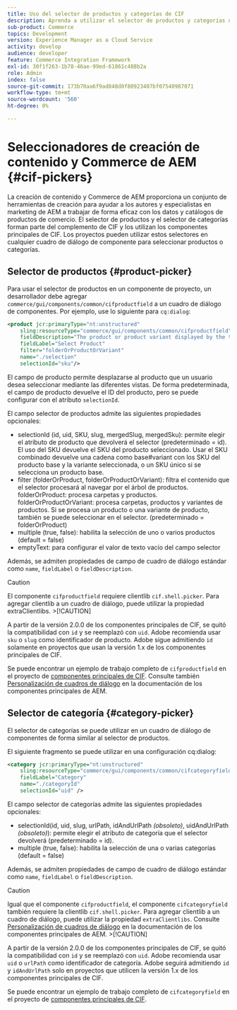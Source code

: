 ```yaml
---
title: Uso del selector de productos y categorías de CIF
description: Aprenda a utilizar el selector de productos y categorías de CIF en los componentes de comercio de clientes para ayudar a los autores y especialistas en marketing a trabajar de forma eficaz con los datos de catálogos y de productos de comercio.
sub-product: Commerce
topics: Development
version: Experience Manager as a Cloud Service
activity: develop
audience: developer
feature: Commerce Integration Framework
exl-id: 30f1f263-1b78-46ae-99ed-61861c488b2a
role: Admin
index: false
source-git-commit: 173b70aa6f9ad848d0f80923407bf07540987071
workflow-type: tm+mt
source-wordcount: '560'
ht-degree: 0%

---
```


# Seleccionadores de creación de contenido y Commerce de AEM {#cif-pickers}

La creación de contenido y Commerce de AEM proporciona un conjunto de herramientas de creación para ayudar a los autores y especialistas en marketing de AEM a trabajar de forma eficaz con los datos y catálogos de productos de comercio. El selector de productos y el selector de categorías forman parte del complemento de CIF y los utilizan los componentes principales de CIF. Los proyectos pueden utilizar estos selectores en cualquier cuadro de diálogo de componente para seleccionar productos o categorías.

## Selector de productos {#product-picker}

Para usar el selector de productos en un componente de proyecto, un desarrollador debe agregar `commerce/gui/components/common/cifproductfield` a un cuadro de diálogo de componentes. Por ejemplo, use lo siguiente para `cq:dialog`:

```xml
<product jcr:primaryType="nt:unstructured"
    sling:resourceType="commerce/gui/components/common/cifproductfield"
    fieldDescription="The product or product variant displayed by the teaser"
    fieldLabel="Select Product"
    filter="folderOrProductOrVariant"
    name="./selection"
    selectionId="sku"/>
```

El campo de producto permite desplazarse al producto que un usuario desea seleccionar mediante las diferentes vistas. De forma predeterminada, el campo de producto devuelve el ID del producto, pero se puede configurar con el atributo `selectionId`.

El campo selector de productos admite las siguientes propiedades opcionales:

- selectionId (id, uid, SKU, slug, mergedSlug, mergedSku): permite elegir el atributo de producto que devolverá el selector (predeterminado = id). El uso del SKU devuelve el SKU del producto seleccionado. Usar el SKU combinado devuelve una cadena como base#variant con los SKU del producto base y la variante seleccionada, o un SKU único si se selecciona un producto base.
- filter (folderOrProduct, folderOrProductOrVariant): filtra el contenido que el selector procesará al navegar por el árbol de productos. folderOrProduct: procesa carpetas y productos. folderOrProductOrVariant: procesa carpetas, productos y variantes de productos. Si se procesa un producto o una variante de producto, también se puede seleccionar en el selector. (predeterminado = folderOrProduct)
- multiple (true, false): habilita la selección de uno o varios productos (default = false)
- emptyText: para configurar el valor de texto vacío del campo selector

Además, se admiten propiedades de campo de cuadro de diálogo estándar como `name`, `fieldLabel` o `fieldDescription`.

>[!CAUTION]
>
>El componente `cifproductfield` requiere clientlib `cif.shell.picker`. Para agregar clientlib a un cuadro de diálogo, puede utilizar la propiedad extraClientlibs.
>&#x200B;>[!CAUTION]
>
>A partir de la versión 2.0.0 de los componentes principales de CIF, se quitó la compatibilidad con `id` y se reemplazó con `uid`. Adobe recomienda usar `sku` o `slug` como identificador de producto. Adobe sigue admitiendo `id` solamente en proyectos que usan la versión 1.x de los componentes principales de CIF.

Se puede encontrar un ejemplo de trabajo completo de `cifproductfield` en el proyecto de [componentes principales de CIF](https://github.com/adobe/aem-core-cif-components/blob/master/ui.apps/src/main/content/jcr_root/apps/core/cif/components/commerce/productteaser/v1/productteaser/_cq_dialog/.content.xml). Consulte también [Personalización de cuadros de diálogo](https://experienceleague.adobe.com/docs/experience-manager-core-components/using/developing/customizing.html?lang=es#customizing-dialogs) en la documentación de los componentes principales de AEM.

## Selector de categoría {#category-picker}

El selector de categorías se puede utilizar en un cuadro de diálogo de componentes de forma similar al selector de productos.

El siguiente fragmento se puede utilizar en una configuración cq:dialog:

```xml
<category jcr:primaryType="nt:unstructured" 
    sling:resourceType="commerce/gui/components/common/cifcategoryfield" 
    fieldLabel="Category" 
    name="./categoryId" 
    selectionId="uid" />
```

El campo selector de categorías admite las siguientes propiedades opcionales:

- selectionId(id, uid, slug, urlPath, idAndUrlPath _(obsoleto)_, uidAndUrlPath _(obsoleto)_): permite elegir el atributo de categoría que el selector devolverá (predeterminado = id).
- multiple (true, false): habilita la selección de una o varias categorías (default = false)

Además, se admiten propiedades de campo de cuadro de diálogo estándar como `name`, `fieldLabel` o `fieldDescription`.

>[!CAUTION]
>
>Igual que el componente `cifproductfield`, el componente `cifcategoryfield` también requiere la clientlib `cif.shell.picker`. Para agregar clientlib a un cuadro de diálogo, puede utilizar la propiedad `extraClientlibs`. Consulte [Personalización de cuadros de diálogo](https://experienceleague.adobe.com/docs/experience-manager-core-components/using/developing/customizing.html?lang=es#customizing-dialogs) en la documentación de los componentes principales de AEM.
>&#x200B;>[!CAUTION]
>
>A partir de la versión 2.0.0 de los componentes principales de CIF, se quitó la compatibilidad con `id` y se reemplazó con `uid`. Adobe recomienda usar `uid` o `urlPath` como identificador de categoría. Adobe seguirá admitiendo `id` y `idAndUrlPath` solo en proyectos que utilicen la versión 1.x de los componentes principales de CIF.

Se puede encontrar un ejemplo de trabajo completo de `cifcategoryfield` en el proyecto de [componentes principales de CIF](https://github.com/adobe/aem-core-cif-components/blob/master/ui.apps/src/main/content/jcr_root/apps/core/cif/components/commerce/featuredcategorylist/v1/featuredcategorylist/_cq_dialog/.content.xml).
